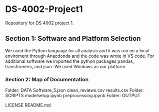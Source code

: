 # DS-4002-Project1
Repository for DS 4002 project 1.

## Section 1: Software and Platform Selection
We used the Python language for all analysis and it was run on a local enviroment through Anacdonda and the code was wrote in VS code.
For additional software we imported the python packages pandas, transformers, and json.
We used Windows as our platform.

### Section 2: Map of Documentation
Folder: DATA
  Software_5.json
  clean_reviews.csv
  results.csv
Folder: SCRIPTS
  modelsetup.ipynb
  preprocessing.ipynb
Folder: OUTPUT
  
LICENSE
README.md

